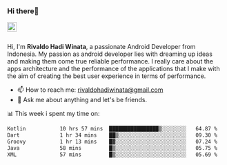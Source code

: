 ### Hi there👋
<a href="https://www.linkedin.com/in/rivaldohadiwinata/">
  <img align="left" alt="Rivaldo's LinkedIN" width="22px" src="https://upload.wikimedia.org/wikipedia/commons/8/81/LinkedIn_icon.svg" />
</a>

<br/>
<br/>

Hi, I'm **Rivaldo Hadi Winata**, a passionate Android Developer from Indonesia. 
My passion as android developer lies with dreaming up ideas and making them come true reliable performance. 
I really care about the apps architecture and the performance of the applications that I make with the aim of creating the best user experience in terms of performance.

- 📫 How to reach me: [rivaldohadiwinata@gmail.com](mailto:rivaldohadiwinata@gmail.com)
- 💬 Ask me about anything and let's be friends.

📊 This week i spent my time on:


<!--START_SECTION:waka-->

```txt
Kotlin           10 hrs 57 mins  ████████████████▒░░░░░░░░   64.87 %
Dart             1 hr 34 mins    ██▒░░░░░░░░░░░░░░░░░░░░░░   09.30 %
Groovy           1 hr 13 mins    █▓░░░░░░░░░░░░░░░░░░░░░░░   07.24 %
Java             58 mins         █▒░░░░░░░░░░░░░░░░░░░░░░░   05.75 %
XML              57 mins         █▒░░░░░░░░░░░░░░░░░░░░░░░   05.69 %
```

<!--END_SECTION:waka-->


<!--- 🔭 I’m currently working on Management Order Depot Acun -->

<!--
**rivaldotjioe/rivaldotjioe** is a ✨ _special_ ✨ repository because its `README.md` (this file) appears on your GitHub profile.

Here are some ideas to get you started:

- 🔭 I’m currently working on ...
- 🌱 I’m currently learning ...
- 👯 I’m looking to collaborate on ...
- 🤔 I’m looking for help with ...
- 💬 Ask me about ...
- 📫 How to reach me: ...
- 😄 Pronouns: ...
- ⚡ Fun fact: ...
-->
